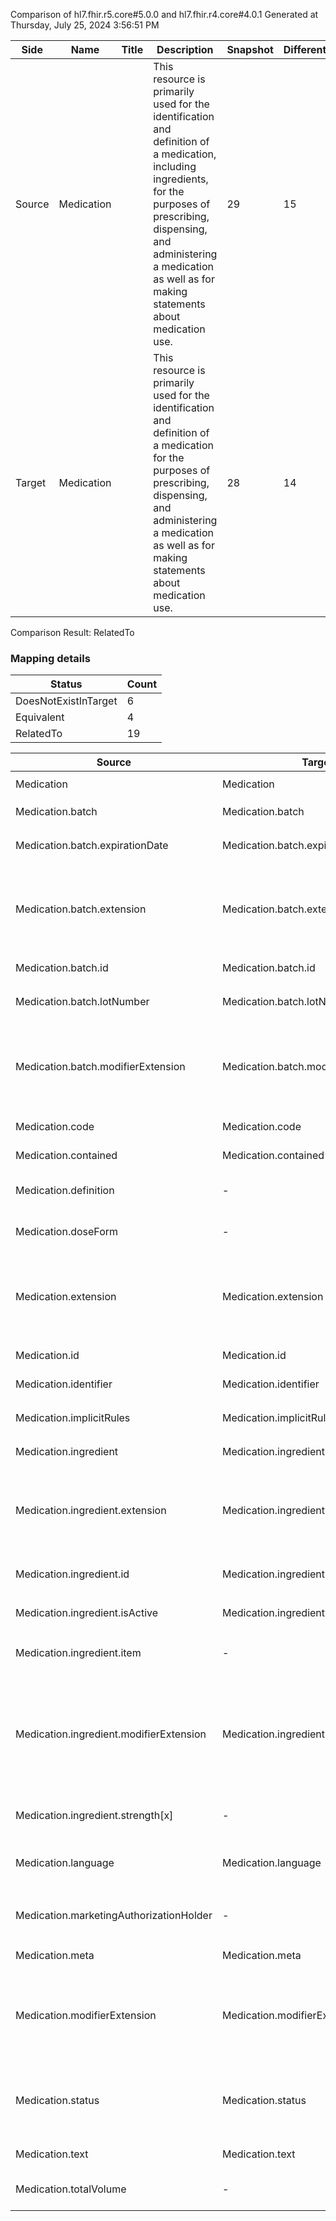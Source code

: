 Comparison of hl7.fhir.r5.core#5.0.0 and hl7.fhir.r4.core#4.0.1
Generated at Thursday, July 25, 2024 3:56:51 PM

| Side | Name | Title | Description | Snapshot | Differential |
| --- | --- | --- | --- | --- | --- |
| Source | Medication |  | This resource is primarily used for the identification and definition of a medication, including ingredients, for the purposes of prescribing, dispensing, and administering a medication as well as for making statements about medication use. | 29 | 15 |
| Target | Medication |  | This resource is primarily used for the identification and definition of a medication for the purposes of prescribing, dispensing, and administering a medication as well as for making statements about medication use. | 28 | 14 |


Comparison Result: RelatedTo


### Mapping details

| Status | Count |
| ------ | ----- |
DoesNotExistInTarget | 6 |
Equivalent | 4 |
RelatedTo | 19 |


| Source | Target | Status | Message |
| ------ | ------ | ------ | ------- |
| Medication | Medication | Equivalent | R5 `Medication` maps as Equivalent to R4 `Medication` |
| Medication.batch | Medication.batch | Equivalent | R5 `Medication.batch` maps as Equivalent to R4 `Medication.batch` |
| Medication.batch.expirationDate | Medication.batch.expirationDate | Equivalent | R5 `Medication.batch.expirationDate` maps as Equivalent to R4 `Medication.batch.expirationDate` |
| Medication.batch.extension | Medication.batch.extension | SourceIsBroaderThanTarget | R5 `Medication.batch.extension` maps as SourceIsBroaderThanTarget to R4 `Medication.batch.extension` - extension has change due to type change: R5 `extension` `Extension` maps as SourceIsBroaderThanTarget for R4 `extension` |
| Medication.batch.id | Medication.batch.id | Equivalent | R5 `Medication.batch.id` maps as Equivalent to R4 `Medication.batch.id` |
| Medication.batch.lotNumber | Medication.batch.lotNumber | Equivalent | R5 `Medication.batch.lotNumber` maps as Equivalent to R4 `Medication.batch.lotNumber` |
| Medication.batch.modifierExtension | Medication.batch.modifierExtension | SourceIsBroaderThanTarget | R5 `Medication.batch.modifierExtension` maps as SourceIsBroaderThanTarget to R4 `Medication.batch.modifierExtension` - modifierExtension has change due to type change: R5 `modifierExtension` `Extension` maps as SourceIsBroaderThanTarget for R4 `modifierExtension` |
| Medication.code | Medication.code | Equivalent | R5 `Medication.code` maps as Equivalent to R4 `Medication.code` |
| Medication.contained | Medication.contained | Equivalent | R5 `Medication.contained` maps as Equivalent to R4 `Medication.contained` |
| Medication.definition | - | DoesNotExistInTarget | R5 `Medication.definition` does not appear in the target and has no mapping for `Medication`. |
| Medication.doseForm | - | DoesNotExistInTarget | R5 `Medication.doseForm` does not appear in the target and has no mapping for `Medication`. |
| Medication.extension | Medication.extension | SourceIsBroaderThanTarget | R5 `Medication.extension` maps as SourceIsBroaderThanTarget to R4 `Medication.extension` - extension has change due to type change: R5 `extension` `Extension` maps as SourceIsBroaderThanTarget for R4 `extension` |
| Medication.id | Medication.id | Equivalent | R5 `Medication.id` maps as Equivalent to R4 `Medication.id` |
| Medication.identifier | Medication.identifier | Equivalent | R5 `Medication.identifier` maps as Equivalent to R4 `Medication.identifier` |
| Medication.implicitRules | Medication.implicitRules | Equivalent | R5 `Medication.implicitRules` maps as Equivalent to R4 `Medication.implicitRules` |
| Medication.ingredient | Medication.ingredient | Equivalent | R5 `Medication.ingredient` maps as Equivalent to R4 `Medication.ingredient` |
| Medication.ingredient.extension | Medication.ingredient.extension | SourceIsBroaderThanTarget | R5 `Medication.ingredient.extension` maps as SourceIsBroaderThanTarget to R4 `Medication.ingredient.extension` - extension has change due to type change: R5 `extension` `Extension` maps as SourceIsBroaderThanTarget for R4 `extension` |
| Medication.ingredient.id | Medication.ingredient.id | Equivalent | R5 `Medication.ingredient.id` maps as Equivalent to R4 `Medication.ingredient.id` |
| Medication.ingredient.isActive | Medication.ingredient.isActive | Equivalent | R5 `Medication.ingredient.isActive` maps as Equivalent to R4 `Medication.ingredient.isActive` |
| Medication.ingredient.item | - | DoesNotExistInTarget | R5 `Medication.ingredient.item` does not appear in the target and has no mapping for `Medication`. |
| Medication.ingredient.modifierExtension | Medication.ingredient.modifierExtension | SourceIsBroaderThanTarget | R5 `Medication.ingredient.modifierExtension` maps as SourceIsBroaderThanTarget to R4 `Medication.ingredient.modifierExtension` - modifierExtension has change due to type change: R5 `modifierExtension` `Extension` maps as SourceIsBroaderThanTarget for R4 `modifierExtension` |
| Medication.ingredient.strength[x] | - | DoesNotExistInTarget | R5 `Medication.ingredient.strength[x]` does not appear in the target and has no mapping for `Medication`. |
| Medication.language | Medication.language | RelatedTo | R5 `Medication.language` maps as RelatedTo to R4 `Medication.language` - language changed the binding strength from Required to Preferred |
| Medication.marketingAuthorizationHolder | - | DoesNotExistInTarget | R5 `Medication.marketingAuthorizationHolder` does not appear in the target and has no mapping for `Medication`. |
| Medication.meta | Medication.meta | Equivalent | R5 `Medication.meta` maps as Equivalent to R4 `Medication.meta` |
| Medication.modifierExtension | Medication.modifierExtension | SourceIsBroaderThanTarget | R5 `Medication.modifierExtension` maps as SourceIsBroaderThanTarget to R4 `Medication.modifierExtension` - modifierExtension has change due to type change: R5 `modifierExtension` `Extension` maps as SourceIsBroaderThanTarget for R4 `modifierExtension` |
| Medication.status | Medication.status | Equivalent | R5 `Medication.status` maps as Equivalent to R4 `Medication.status` - status has compatible required binding for code type: http://hl7.org/fhir/ValueSet/medication-status|5.0.0 and http://hl7.org/fhir/ValueSet/medication-status|4.0.1 (Equivalent) |
| Medication.text | Medication.text | Equivalent | R5 `Medication.text` maps as Equivalent to R4 `Medication.text` |
| Medication.totalVolume | - | DoesNotExistInTarget | R5 `Medication.totalVolume` does not appear in the target and has no mapping for `Medication`. |

